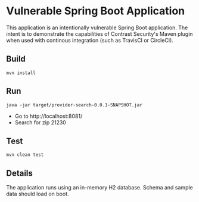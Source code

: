 # Vulnerable Spring Boot Application

This application is an intentionally vulnerable Spring Boot application. The intent is to demonstrate the capabilities of Contrast Security's Maven plugin when used with continous integration (such as TravisCI or CircleCI).

## Build

```
mvn install
```

## Run

```
java -jar target/provider-search-0.0.1-SNAPSHOT.jar
```

* Go to http://localhost:8081/
* Search for zip 21230

## Test

```
mvn clean test
```

## Details

The application runs using an in-memory H2 database. Schema and sample data should load on boot.